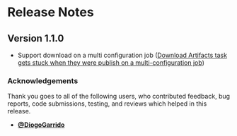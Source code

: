 # Release Notes

## Version 1.1.0
- Support download on a multi configuration job ([Download Artifacts task gets stuck when they were publish on a multi-configuration job](https://github.com/huserben/PublishReleaseArtifactsExtension/issues/6))

### Acknowledgements
Thank you goes to all of the following users, who contributed feedback, bug reports, code submissions, testing, and reviews which helped in this release.  
- [**@DiogoGarrido**](https://github.com/DiogoGarrido)  